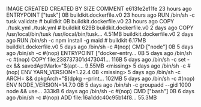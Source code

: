 IMAGE CREATED CREATED BY SIZE COMMENT
e613fe2e11fe 23 hours ago ENTRYPOINT ["tusk"] 0B buildkit.dockerfile.v0
<missing> 23 hours ago RUN /bin/sh -c tusk validate # buildkit 0B buildkit.dockerfile.v0
<missing> 23 hours ago COPY ./tusk.yml ./tusk.yml # buildkit 629B buildkit.dockerfile.v0
<missing> 2 days ago COPY /usr/local/bin/tusk /usr/local/bin/tusk… 4.51MB buildkit.dockerfile.v0
<missing> 2 days ago RUN /bin/sh -c npm install -g maid # buildkit 6.17MB buildkit.dockerfile.v0
<missing> 5 days ago /bin/sh -c #(nop) CMD ["node"] 0B
<missing> 5 days ago /bin/sh -c #(nop) ENTRYPOINT ["docker-entry… 0B
<missing> 5 days ago /bin/sh -c #(nop) COPY file:238737301d473041… 116B
<missing> 5 days ago /bin/sh -c set -ex && savedAptMark="$(apt-…   9.55MB
<missing>           5 days ago          /bin/sh -c #(nop)  ENV YARN_VERSION=1.22.4      0B
<missing>           5 days ago          /bin/sh -c ARCH= && dpkgArch="$(dpkg --print… 102MB
<missing> 5 days ago /bin/sh -c #(nop) ENV NODE_VERSION=14.7.0 0B
<missing> 5 days ago /bin/sh -c groupadd --gid 1000 node && use… 333kB
<missing> 6 days ago /bin/sh -c #(nop) CMD ["bash"] 0B
<missing> 6 days ago /bin/sh -c #(nop) ADD file:16a1ddc40c95b14f8… 55.3MB

